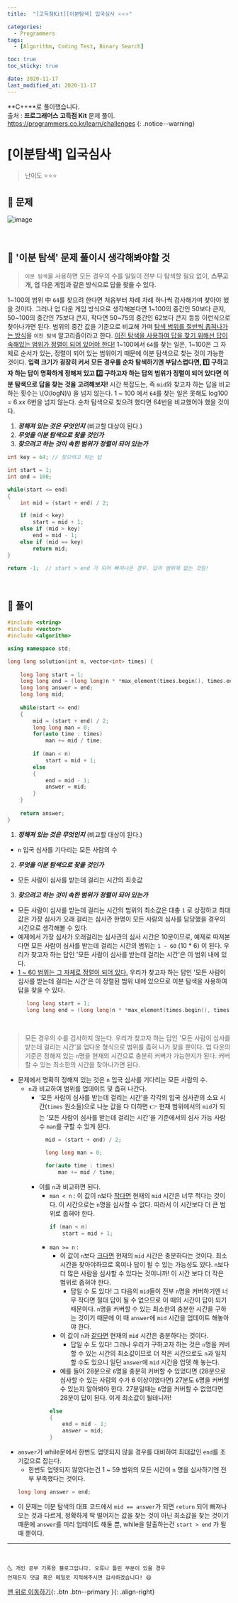 ```yaml
---
title:  "[고득점Kit][이분탐색] 입국심사 ⭐⭐⭐" 

categories:
  - Programmers
tags:
  - [Algorithm, Coding Test, Binary Search]

toc: true
toc_sticky: true

date: 2020-11-17
last_modified_at: 2020-11-17
---
```

**C++**로 풀이했습니다.  
출처 : **프로그래머스 고득점 Kit** 문제 풀이. <https://programmers.co.kr/learn/challenges>
{: .notice--warning}

# [이분탐색] 입국심사

> 난이도 ⭐⭐⭐

## 💛 문제

![image](https://user-images.githubusercontent.com/42318591/99346359-c9950b80-28d7-11eb-95bd-b10182eca85f.png)

<br>

## 🎀 '이분 탐색' 문제 풀이시 생각해봐야할 것

> `이분 탐색`을 사용하면 모든 경우의 수를 일일이 전부 다 탐색할 필요 없이, **스무고개, 업 다운 게임과 같은 방식으로 답을 찾을 수 있다.** 

1~100의 범위 中 `64`를 찾으려 한다면 처음부터 차례 차례 하나씩 검사해가며 찾아야 했을 것이다. 그러나 업 다운 게임 방식으로 생각해본다면 1~100의 중간인 50보다 큰지, 50~100의 중간인 75보다 큰지, 작다면 50~75의 중간인 62보다 큰지 등등 이런식으로 찾아나가면 된다. 범위의 중간 값을 기준으로 비교해 가며 <u>탐색 범위를 절반씩 좁혀나가는 방식</u>을 `이진 탐색` 알고리즘이라고 한다. <u>이진 탐색을 사용하여 답을 찾기 위해선 답이 속해있는 범위가 정렬이 되어 있어야 한다!</u> 1~100에서 `64`를 찾는 일은, 1~100은 그 자체로 순서가 있는, 정렬이 되어 있는 범위이기 때문에 이분 탐색으로 찾는 것이 가능한 것이다. **입력 크기가 굉장히 커서 모든 경우를 순차 탐색하기엔 부담스럽다면, 1️⃣ 구하고자 하는 답이 명확하게 정해져 있고 2️⃣ 구하고자 하는 답의 범위가 정렬이 되어 있다면 이분 탐색으로 답을 찾는 것을 고려해보자!** 시간 복잡도는, 즉 `mid`와 찾고자 하는 답을 비교하는 횟수는 \\(O(logN)\\) 을 넘지 않는다. 1 ~ 100 에서 `64`를 찾는 일은 못해도 log100 = 6.xx 6번을 넘지 않는다. 순차 탐색으로 찾으려 했다면 64번을 비교했어야 했을 것이다.

1. ***정해져 있는 것은 무엇인지*** (비교할 대상이 된다.)
2. ***무엇을 이분 탐색으로 찾을 것인가***
3. ***찾으려고 하는 것이 속한 범위가 정렬이 되어 있는가***

```cpp
int key = 64; // 찾으려고 하는 답

int start = 1;
int end = 100;

while(start <= end)
{
    int mid = (start + end) / 2;

    if (mid < key)  
        start = mid + 1;
    else if (mid > key)
        end = mid - 1;
    else if (mid == key)
        return mid;
}

return -1;  // start > end 가 되어 빠져나온 경우. 답이 범위에 없는 것임! 
```

<br>

## 💛 풀이 

```cpp
#include <string>
#include <vector>
#include <algorithm>

using namespace std;

long long solution(int n, vector<int> times) {
    
    long long start = 1;
    long long end = (long long)n * *max_element(times.begin(), times.end());
    long long answer = end;
    long long mid;
    
    while(start <= end)
    {
        mid = (start + end) / 2;
        long long man = 0;
        for(auto time : times)
            man += mid / time;
        
        if (man < n)
            start = mid + 1;
        else
        {
            end = mid - 1;
            answer = mid;
        }
    }
    
    return answer;
}
```

1. ***정해져 있는 것은 무엇인지*** (비교할 대상이 된다.) 
  - `n` 입국 심사를 기다리는 모든 사람의 수
2. ***무엇을 이분 탐색으로 찾을 것인가***
  - 모든 사람이 심사를 받는데 걸리는 시간의 최솟값
3. ***찾으려고 하는 것이 속한 범위가 정렬이 되어 있는가***
  - 모든 사람이 심사를 받는데 걸리는 시간의 범위의 최소값은 대충 `1` 로 상정하고 최대값은 가장 심사가 오래 걸리는 심사관 한명이 모든 사람의 심사를 담당했을 경우의 시간으로 생각해볼 수 있다.
  - 예제에서 가장 심사가 오래걸리는 심사관의 심사 시간은 10분이므로, 예제로 따져본다면 모든 사람이 심사를 받는데 걸리는 시간의 범위는 `1 ~ 60` (10 * 6) 이 된다. 우리가 찾고자 하는 답인 '모든 사람이 심사를 받는데 걸리는 시간'은 이 범위 내에 있다. 
  - <u>1 ~ 60 범위는 그 자체로 정렬이 되어 있다.</u> 우리가 찾고자 하는 답인 '모든 사람이 심사를 받는데 걸리는 시간'은 이 정렬된 범위 내에 있으므로 이분 탐색을 사용하여 답을 찾을 수 있다.
  ```cpp
        long long start = 1;
        long long end = (long long)n * *max_element(times.begin(), times.end());
  ```

<br>

> 모든 경우의 수를 검사하지 않는다. 우리가 찾고자 하는 답인 '모든 사람이 심사를 받는데 걸리는 시간'을 업다운 형식으로 범위를 좁혀 나가 찾을 뿐이다. 업 다운의 기준은 정해져 있는 `n`명을 현재의 시간으로 충분히 커버가 가능한지가 된다. 커버할 수 있는 최소한의 시간을 찾아나가면 된다.

- 문제에서 명확히 정해져 있는 것은 `n` 입국 심사를 기다리는 모든 사람의 수.
  - `n`과 비교하여 범위를 업데이트 및 좁혀 나간다.
    - '모든 사람이 심사를 받는데 걸리는 시간'을 각각의 입국 심사관의 소요 시간(`times` 원소들)으로 나눈 값을 다 더하면 👉 현재 범위에서의 `mid`가 되는 '모든 사람이 심사를 받는데 걸리는 시간'을 기준에서의 심사 가능 사람 수 `man`를 구할 수 있게 된다. 
      ```cpp
        mid = (start + end) / 2;

        long long man = 0;

        for(auto time : times)
            man += mid / time;
      ```
    - 이를 `n`과 비교하면 된다. 
      - `man < n` : 이 값이 `n`보다 <u>작다면</u> 현재의 `mid` 시간은 너무 적다는 것이다. 이 시간으로는 `n`명을 심사할 수 없다. 따라서 이 시간보다 더 큰 범위로 좁혀야 한다.
        ```cpp
        if (man < n)
            start = mid + 1;
        ```
      - `man >= n` : 
        - 이 값이 `n`보다 <u>크다면</u> 현재의 `mid` 시간은 충분하다는 것이다. 최소 시간을 찾아야하므로 혹여나 답이 될 수 있는 가능성도 있다. `n`보다 더 많은 사람을 심사할 수 있다는 것이니까! 이 시간 보다 더 작은 범위로 좁혀야 한다. 
          - 답일 수 도 있다! 그 다음의 `mid`들이 전부 `n`명을 커버하기엔 너무 작다면 절대 답이 될 수 없으므로 이 때의 시간이 답이 되기 때문이다. `n`명을 커버할 수 있는 최소한의 충분한 시간을 구하는 것이기 때문에 이 때 `answer`에 `mid` 시간을 업데이트 해놓아야 한다.
        - 이 값이 `n`과 <u>같다면</u> 현재의 `mid` 시간은 충분하다는 것이다. 
          - 답일 수 도 있다! 그러나 우리가 구하고자 하는 것은 `n`명을 커버할 수 있는 시간의 최소값이므로 더 작은 시간으로도 `n`과 일치할 수도 있으니 일단 `answer`에 `mid` 시간을 업뎃 해 놓는다.
        - 예를 들어 28분으로 `6`명을 충분히 커버할 수 있었다면 (28분으로 심사할 수 있는 사람의 수가 6 이상이였다면) 27분도 `6`명을 커버할 수 있는지 알아봐야 한다. 27분일때는 `6`명을 커버할 수 없었다면 28분이 답이 된다. 이게 최소값이 될테니까! 
        ```cpp
        else
        {
            end = mid - 1;
            answer = mid;
        }
        ```
- `answer`가 while문에서 한번도 업뎃되지 않을 경우를 대비하여 최대값인 `end`를 초기값으로 잡는다.
  - 한번도 업뎃되지 않았다는건 1 ~ 59 범위의 모든 시간이 `n` 명을 심사하기엔 전부 부족했다는 것이다. 
  ```cpp
  long long answer = end;
  ```
- 이 문제는 이분 탐색의 대표 코드에서 `mid == answer`가 되면 `return` 되어 빠져나오는 것과 다르게, 정확하게 딱 떨어지는 값을 찾는 것이 아닌 최소값을 찾는 것이기 때문에 `answer`를 미리 업데이트 해둘 뿐, while을 탈출하는건 `start > end` 가 될 때 뿐이다.

***
<br>

    🌜 개인 공부 기록용 블로그입니다. 오류나 틀린 부분이 있을 경우 
    언제든지 댓글 혹은 메일로 지적해주시면 감사하겠습니다! 😄

[맨 위로 이동하기](#){: .btn .btn--primary }{: .align-right}